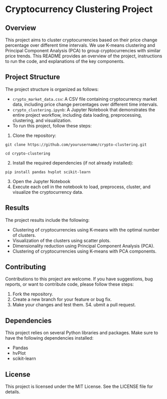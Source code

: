 # Cryptocurrency Clustering Project

## Overview
This project aims to cluster cryptocurrencies based on their price change percentage over different time intervals. We use K-means clustering and Principal Component Analysis (PCA) to group cryptocurrencies with similar price trends. This README provides an overview of the project, instructions to run the code, and explanations of the key components.

## Project Structure
The project structure is organized as follows:

- `crypto_market_data.csv`: A CSV file containing cryptocurrency market data, including price change percentages over different time intervals.
- `crypto_clustering.ipynb`: A Jupyter Notebook that demonstrates the entire project workflow, including data loading, preprocessing, clustering, and visualization.
- To run this project, follow these steps:

1. Clone the repository:
```
git clone https://github.com/yourusername/crypto-clustering.git

cd crypto-clustering
```
2. Install the required dependencies (if not already installed):
```
pip install pandas hvplot scikit-learn
```
3. Open the Jupyter Notebook
4. Execute each cell in the notebook to load, preprocess, cluster, and visualize the cryptocurrency data.

## Results
The project results include the following:

- Clustering of cryptocurrencies using K-means with the optimal number of clusters.
- Visualization of the clusters using scatter plots.
- Dimensionality reduction using Principal Component Analysis (PCA).
- Clustering of cryptocurrencies using K-means with PCA components.

## Contributing
Contributions to this project are welcome. If you have suggestions, bug reports, or want to contribute code, please follow these steps:

1. Fork the repository.
2. Create a new branch for your feature or bug fix.
3. Make your changes and test them.
S4. ubmit a pull request.

## Dependencies
This project relies on several Python libraries and packages. Make sure to have the following dependencies installed:

- Pandas
- hvPlot
- scikit-learn

## License
This project is licensed under the MIT License. See the LICENSE file for details.
